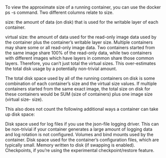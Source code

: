 To view the approximate size of a running container, you can use the docker ps -s command. Two different columns relate to size.

size: the amount of data (on disk) that is used for the writable layer of each container.

virtual size: the amount of data used for the read-only image data used by the container plus the container’s writable layer size. Multiple containers may share some or all read-only image data. Two containers started from the same image share 100% of the read-only data, while two containers with different images which have layers in common share those common layers. Therefore, you can’t just total the virtual sizes. This over-estimates the total disk usage by a potentially non-trivial amount.

The total disk space used by all of the running containers on disk is some combination of each container’s size and the virtual size values. If multiple containers started from the same exact image, the total size on disk for these containers would be SUM (size of containers) plus one image size (virtual size- size).

This also does not count the following additional ways a container can take up disk space:

Disk space used for log files if you use the json-file logging driver. This can be non-trivial if your container generates a large amount of logging data and log rotation is not configured.
Volumes and bind mounts used by the container.
Disk space used for the container’s configuration files, which are typically small.
Memory written to disk (if swapping is enabled).
Checkpoints, if you’re using the experimental checkpoint/restore feature.

